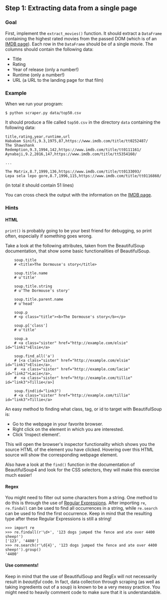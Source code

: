 ## Step 1: Extracting data from a single page

### Goal

First, implement the `extract_movies()` function. It should extract a `DataFrame` containing the highest rated movies from the passed DOM (which is of an [IMDB page](https://www.imdb.com/search/title/?title_type=feature&release_date=1930-01-01,2020-01-01&num_votes=5000,&sort=user_rating,desc&start=1&view=advanced)). Each row in the `DataFrame`  should be of a single movie. The columns should contain the following data:

  - Title
  - Rating
  - Year of release (only a number!)
  - Runtime (only a number!)
  - URL (a URL to the landing page for that film)

### Example

When we run your program:

    $ python scraper.py data/top50.csv

It should produce a file called `top50.csv` in the directory `data` containing the following data:

    title,rating,year,runtime,url
    Hababam Sinifi,9.3,1975,87,https://www.imdb.com/title/tt0252487/
    The Shawshank Redemption,9.3,1994,142,https://www.imdb.com/title/tt0111161/
    Aynabaji,9.2,2016,147,https://www.imdb.com/title/tt5354160/

    ...

    The Matrix,8.7,1999,136,https://www.imdb.com/title/tt0133093/
    Lepa sela lepo gore,8.7,1996,115,https://www.imdb.com/title/tt0116860/

(in total it should contain 51 lines)

You can cross check the output with the information on the [IMDB page](https://www.imdb.com/search/title/?title_type=feature&release_date=1930-01-01,2020-01-01&num_votes=5000,&sort=user_rating,desc&start=1&view=advanced).

### Hints

#### HTML

`print()` is probably going to be your best friend for debugging, so print often, especially if something goes wrong.

Take a look at the following attributes, taken from the BeautifulSoup documentation, that show some basic functionalities of BeautifulSoup.

        soup.title
        # <title>The Dormouse's story</title>

        soup.title.name
        # u'title'

        soup.title.string
        # u'The Dormouse's story'

        soup.title.parent.name
        # u'head'

        soup.p
        # <p class="title"><b>The Dormouse's story</b></p>

        soup.p['class']
        # u'title'

        soup.a
        # <a class="sister" href="http://example.com/elsie" id="link1">Elsie</a>

        soup.find_all('a')
        # [<a class="sister" href="http://example.com/elsie" id="link1">Elsie</a>,
        #  <a class="sister" href="http://example.com/lacie" id="link2">Lacie</a>,
        #  <a class="sister" href="http://example.com/tillie" id="link3">Tillie</a>]

        soup.find(id="link3")
        # <a class="sister" href="http://example.com/tillie" id="link3">Tillie</a>

An easy method to finding what class, tag, or id to target with BeautifulSoup is:

- Go to the webpage in your favorite browser.
- Right click on the element in which you are interested.
- Click 'Inspect element'.

This will open the browser's inspector functionality which shows you the source HTML of the element you have clicked. Hovering over this HTML source will show the corresponding webpage element.

Also have a look at the `find()` function in the documentation of BeautifulSoup4 and look for the CSS selectors, they will make this exercise much easier!

#### Regex

You might need to filter out some characters from a string. One method to do this is through the use of [Regular Expressions]. After importing `re`, `re.findall` can be used to find all occurrences in a string, while `re.search` can be used to find the first occurrence. Keep in mind that the resulting type after these Regular Expressions is still a string!

    >>> import re
    >>> re.findall(r'\d+', '123 dogs jumped the fence and ate over 4400 sheep!')
    ['123', '4400']
    >>> re.search(r'\d{4}', '123 dogs jumped the fence and ate over 4400 sheep!').group()
    '4400'

[Regular Expressions]: https://www.w3schools.com/python/python_regex.asp


#### Use comments!

Keep in mind that the use of BeautifulSoup and RegEx will not necessarily result in _beautiful_ code. In fact, data collection through scraping (as well as taking ingredients out of a soup) is known to be a very messy practice. You might need to heavily comment code to make sure that it is understandable.
